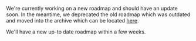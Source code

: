 We're currently working on a new roadmap and should have an update soon. In the meantime, we deprecated the old roadmap which was outdated and moved into the archive which can be located [here](https://github.com/brave/brave-browser/wiki/Roadmap-Archive).

We'll have a new up-to date roadmap within a few weeks.
